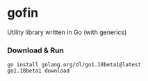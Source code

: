 # gofin
Utility library written in Go (with generics)

### Download & Run
```
go install golang.org/dl/go1.18beta1@latest 
go1.18beta1 download
```

